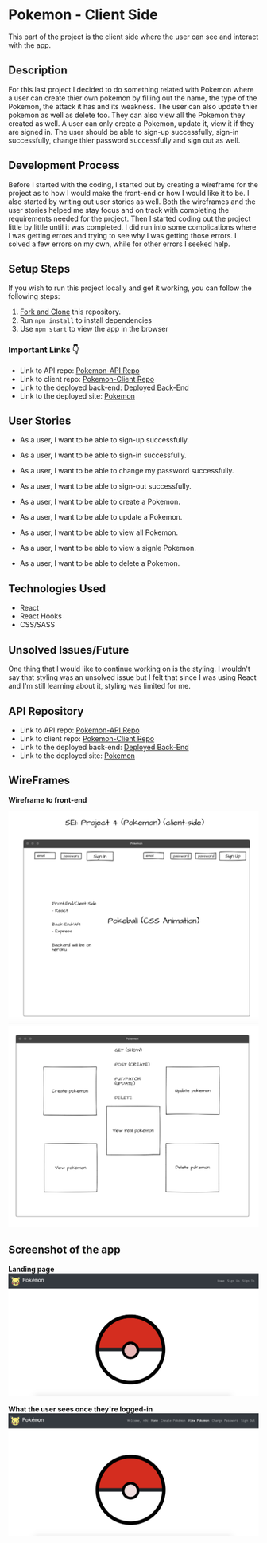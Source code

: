 # **Pokemon - Client Side**
This part of the project is the client side where the user can see and interact with the app.

## **Description**
For this last project I decided to do something related with Pokemon where a user can create thier own pokemon by filling out the name, the type of the Pokemon, the attack it has and its weakness. The user can also update thier pokemon as well as delete too. They can also view all the Pokemon they created as well. A user can only create a Pokemon, update it, view it if they are signed in. The user should be able to sign-up successfully, sign-in successfully, change thier password successfully and sign out as well.

## **Development Process**
Before I started with the coding, I started out by creating a wireframe for the project as to how I would make the front-end or how I would like it to be. I also started by writing out user stories as well. Both the wireframes and the user stories helped me stay focus and on track with completing the requirements needed for the project. Then I started coding out the project little by little until it was completed. I did run into some complications where I was getting errors and trying to see why I was getting those errors. I solved a few errors on my own, while for other errors I seeked help.

## **Setup Steps**
If you wish to run this project locally and get it working, you can follow the following steps:

1. [Fork and Clone](https://git.generalassemb.ly/ga-wdi-boston/meta/wiki/ForkAndClone) this
repository.
2. Run `npm install` to install dependencies
3. Use `npm start` to view the app in the browser

### **Important Links** 👇
- Link to API repo: [Pokemon-API Repo](https://github.com/Nancy4510/pokemon-api)
- Link to client repo: [Pokemon-Client Repo](https://github.com/Nancy4510/pokemon-client)
- Link to the deployed back-end: [Deployed Back-End](https://enigmatic-brook-22865.herokuapp.com/)
- Link to the deployed site: [Pokemon](https://nancy4510.github.io/pokemon-client/#//)

## **User Stories**
- As a user, I want to be able to sign-up successfully.

- As a user, I want to be able to sign-in successfully.

- As a user, I want to be able to change my password successfully.

- As a user, I want to be able to sign-out successfully.

- As a user, I want to be able to create a Pokemon.

- As a user, I want to be able to update a Pokemon.

- As a user, I want to be able to view all Pokemon.

- As a user, I want to be able to view a signle Pokemon.

- As a user, I want to be able to delete a Pokemon.

## **Technologies Used**
- React
- React Hooks
- CSS/SASS

## **Unsolved Issues/Future**
One thing that I would like to continue working on is the styling. I wouldn't say that styling was an unsolved issue but I felt that since I was using React and I'm still learning about it, styling was limited for me.

## **API Repository**
- Link to API repo: [Pokemon-API Repo](https://github.com/Nancy4510/pokemon-api)
- Link to client repo: [Pokemon-Client Repo](https://github.com/Nancy4510/pokemon-client)
- Link to the deployed back-end: [Deployed Back-End](https://enigmatic-brook-22865.herokuapp.com/)
- Link to the deployed site: [Pokemon](https://nancy4510.github.io/pokemon-client/#//)

## **WireFrames**
**Wireframe to front-end**

![Wireframe1](WireFrame1.png)
![Wireframe2](Wireframe2.png)

## **Screenshot of the app**
**Landing page**
![app1](app1.png)

**What the user sees once they're logged-in**
![app2](app2.png)
